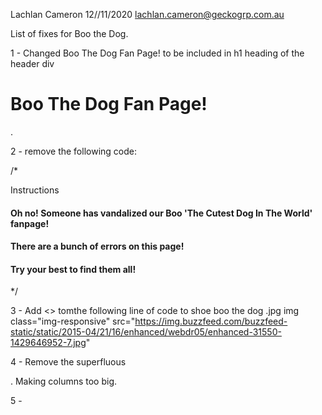 Lachlan Cameron 12//11/2020
lachlan.cameron@geckogrp.com.au

List of fixes for Boo the Dog.

1 - Changed Boo The Dog Fan Page! to be included in h1 heading of the header div <h1>Boo The Dog Fan Page!</h1>.

2 - remove the following code:

/* <div class="panel panel-primary">
		<div class="panel-heading">Instructions</div>
			<div class="panel-body text-center">
					<h4>Oh no! Someone has vandalized our Boo 'The Cutest Dog In The World' fanpage!</h4>
				<h4>There are a bunch of errors on this page!</h4>
				<h4>Try your best to find them all!</h4>
				</div>
				</div>
		</div>
*/

3 - Add <> tomthe following line of code to shoe boo the dog .jpg img class="img-responsive" src="https://img.buzzfeed.com/buzzfeed-static/static/2015-04/21/16/enhanced/webdr05/enhanced-31550-1429646952-7.jpg"

4 - Remove the superfluous <div class="col-sm-12"></div>. Making columns too big.

5 - 

